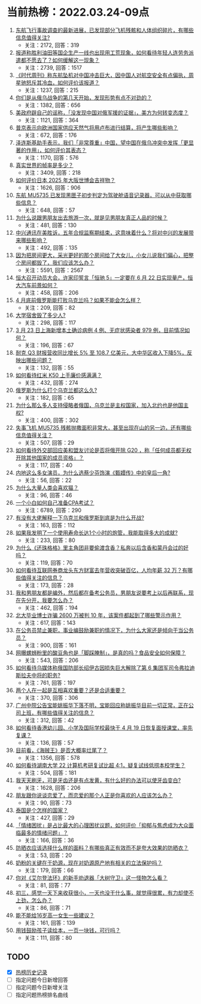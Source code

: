 # 当前热榜：2022.03.24-09点
1. [东航飞行事故调查的最新进展，已发现部分飞机残骸和人体组织碎片，有哪些信息值得关注?](https://www.zhihu.com/question/523696548)
    * 关注：2172, 回答：319
2. [报道称胜利油田等国企生产一线也出现用工荒现象，如何看待年轻人连劳务派遣都不愿去了？如何缓解这一现象？](https://www.zhihu.com/question/523582689)
    * 关注：2739, 回答：1517
3. [《时代周刊》称东航坠机对中国冲击巨大，因中国人对航空安全有点偏执，周星驰怒斥其冷血，如何评价该报道？](https://www.zhihu.com/question/523686733)
    * 关注：1237, 回答：215
4. [你们是从俄乌战争的第几天开始，发现形势有点不对劲的？](https://www.zhihu.com/question/523673993)
    * 关注：1382, 回答：656
5. [美政府辟自己的谣称，「没发现中国对俄军援的证据」，美方为何转变态度？](https://www.zhihu.com/question/523649035)
    * 关注：1121, 回答：364
6. [普京表示向欧洲国家供应天然气将用卢布进行结算，将产生哪些影响？](https://www.zhihu.com/question/523693204)
    * 关注：672, 回答：176
7. [泽连斯基助手表示，我们「非常尊重」中国，望中国在俄乌冲突中发挥「更显著的作用」，如何评价其表态？](https://www.zhihu.com/question/523636625)
    * 关注：1170, 回答：576
8. [真实世界的帧率是多少？](https://www.zhihu.com/question/463432278)
    * 关注：3409, 回答：218
9. [如何评价日本 2025 年大阪世博会吉祥物？](https://www.zhihu.com/question/523474337)
    * 关注：1626, 回答：906
10. [东航 MU5735 已发现黑匣子初步判定为驾驶舱语音记录器，可以从中获取哪些信息？](https://www.zhihu.com/question/523697798)
    * 关注：648, 回答：57
11. [为什么说跟男朋友出去旅游一次，就是见男朋友真正人品的时候？](https://www.zhihu.com/question/509095846)
    * 关注：481, 回答：130
12. [中兴通讯在美胜诉，五年合规监察期结束，这意味着什么？将对中兴的发展带来哪些影响？](https://www.zhihu.com/question/523612598)
    * 关注：492, 回答：135
13. [因为把房间更大，采光更好的那个房间给了大女儿，小女儿说我们偏心，把整个房间都毁了，我们应该怎么办？](https://www.zhihu.com/question/517488047)
    * 关注：5591, 回答：2567
14. [恒大召开动员大会，许家印誓言「恒驰 5」一定要在 6 月 22 日实现量产，恒大汽车前景如何？](https://www.zhihu.com/question/523520821)
    * 关注：458, 回答：206
15. [4 月底前俄罗斯能打败乌克兰吗？如果不能会怎么样？](https://www.zhihu.com/question/522905557)
    * 关注：209, 回答：82
16. [大学宿舍毁了多少人?](https://www.zhihu.com/question/521577873)
    * 关注：298, 回答：117
17. [3 月 23 日上海新增本土确诊病例 4 例、无症状感染者 979 例，目前情况如何？](https://www.zhihu.com/question/523763142)
    * 关注：196, 回答：67
18. [耐克 Q3 财报营收同比增长 5% 至 108.7 亿美元，大中华区收入下降5%，反映出哪些问题？](https://www.zhihu.com/question/523427549)
    * 关注：132, 回答：55
19. [如何看待红米 K50 上手廉价感满满？](https://www.zhihu.com/question/523596939)
    * 关注：432, 回答：274
20. [俄罗斯为什么打个乌克兰都这么久?](https://www.zhihu.com/question/522449896)
    * 关注：182, 回答：65
21. [为什么那么多人支持侵略者俄国，乌克兰是主权国家，加入北约也是他国主权?](https://www.zhihu.com/question/519332229)
    * 关注：400, 回答：302
22. [失事飞机 MU5735 残骸抛撒面积非常大，甚至出现在山的另一边，还有哪些信息值得关注？](https://www.zhihu.com/question/523487963)
    * 关注：507, 回答：29
23. [如何看待外交部回应美和盟友讨论是否将俄开除 G20 ，称「任何成员都无权开除其他国家的成员资格」？](https://www.zhihu.com/question/523603415)
    * 关注：117, 回答：40
24. [内地这么多女演员，为什么选蔡少芬饰演《甄嬛传》中的皇后一角?](https://www.zhihu.com/question/271720441)
    * 关注：56, 回答：22
25. [为什么大量人类会喜欢猫？](https://www.zhihu.com/question/277392377)
    * 关注：96, 回答：46
26. [一个小白如何自己准备CPA考试？](https://www.zhihu.com/question/312410367)
    * 关注：6789, 回答：290
27. [有没有大佬解释一下乌克兰和俄罗斯到底是为什么开战?](https://www.zhihu.com/question/518496036)
    * 关注：163, 回答：112
28. [如果我发明了一个使用寿命长达1个小时的炮管，我能取得多大的成就?](https://www.zhihu.com/question/523566642)
    * 关注：233, 回答：80
29. [为什么《还珠格格》里主角团非要偷渡含香？私奔以后含香和蒙丹会过的好吗？](https://www.zhihu.com/question/352227586)
    * 关注：119, 回答：70
30. [如何看待互联网券商龙头东方财富去年营收突破百亿，人均年薪 32 万？有哪些值得关注的信息？](https://www.zhihu.com/question/522923986)
    * 关注：173, 回答：28
31. [我和男朋友都是编外，然后都在备考公务员，男朋友说要考上以后再联系，现在先分开，我要怎么办？](https://www.zhihu.com/question/523577762)
    * 关注：462, 回答：194
32. [北大毕业博士诈骗 2600 万被判 10 年，该案件都起到了哪些警示作用？](https://www.zhihu.com/question/523573307)
    * 关注：617, 回答：143
33. [在公务员禁止兼职，事业编鼓励兼职的情况下，为什么大家还是倾向于当公务员？](https://www.zhihu.com/question/516162407)
    * 关注：900, 回答：161
34. [网曝螺蛳粉里的酸豆角也是「脚踩腌制」，是真的吗？食品安全如何保障？](https://www.zhihu.com/question/523214531)
    * 关注：543, 回答：206
35. [如何看待乌媒体称俄国防部长绍伊古因损失巨大解除了第 6 集团军司令弗拉迪斯拉夫中将的职务?](https://www.zhihu.com/question/523508375)
    * 关注：761, 回答：197
36. [两个人在一起是互相喜欢重要？还是合适重要？](https://www.zhihu.com/question/521495204)
    * 关注：370, 回答：306
37. [广州中院公告宝能姚振华下落不明，宝能回应称姚振华目前一切正常，正在公司上班，有哪些值得关注的信息？](https://www.zhihu.com/question/523383727)
    * 关注：312, 回答：42
38. [如何看待香港幼儿园、小学及国际学校最快于 4 月 19 日恢复面授课堂，率先复课？](https://www.zhihu.com/question/523209937)
    * 关注：136, 回答：57
39. [目前看，《海贼王》是否大概率烂尾了？](https://www.zhihu.com/question/412288271)
    * 关注：1356, 回答：578
40. [如何看待湖南大学 22 计算机考研复试比超 4:1，疑复试线低捞本校学生？](https://www.zhihu.com/question/523468697)
    * 关注：504, 回答：181
41. [我天天刷牙，可是牙齿还是有点发黄，有什么好的办法可以使牙齿变白?](https://www.zhihu.com/question/21107191)
    * 关注：1628, 回答：206
42. [朋友跟你说谈恋爱了，而恋爱的那个人正是你喜欢的人应该怎么办？](https://www.zhihu.com/question/523142751)
    * 关注：90, 回答：73
43. [泰国是个怎样的国家？](https://www.zhihu.com/question/24578783)
    * 关注：427, 回答：29
44. [「情绪困扰」是占比最大的心理困扰议题，如何评价「抑郁与焦虑成为大众面临最多的情绪问题」？](https://www.zhihu.com/question/522507245)
    * 关注：166, 回答：36
45. [防晒衣应该选择什么样的面料？有哪些真正有效而不是夸大效果的防晒衣？](https://www.zhihu.com/question/516143733)
    * 关注：53, 回答：20
46. [奶粉的关键在于奶源，现在对奶源原产地有相关的立法保护吗？](https://www.zhihu.com/question/521903122)
    * 关注：179, 回答：66
47. [你对《艾尔登法环》的新手劝退器「大树守卫」这一怪物怎么看？](https://www.zhihu.com/question/498533362)
    * 关注：81, 回答：77
48. [初三，感觉一天下来收获很小，一天也没干什么事，就觉得很累，有力却使不上劲，怎么办？](https://www.zhihu.com/question/523614046)
    * 关注：86, 回答：71
49. [能不能给16岁高一女生一些建议？](https://www.zhihu.com/question/523673614)
    * 关注：161, 回答：139
50. [用钱鼓励孩子读绘本，一页一块钱，可行吗？](https://www.zhihu.com/question/523396091)
    * 关注：111, 回答：80
## TODO
* [x] [热榜历史记录](hot_history/AllHot.md)
* [ ] 指定问题今日新增回答
* [ ] 指定问题今日新增关注
* [ ] 指定问题热榜排名曲线
